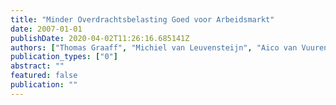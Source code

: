 ```yaml
---
title: "Minder Overdrachtsbelasting Goed voor Arbeidsmarkt"
date: 2007-01-01
publishDate: 2020-04-02T11:26:16.685141Z
authors: ["Thomas Graaff", "Michiel van Leuvensteijn", "Aico van Vuuren"]
publication_types: ["0"]
abstract: ""
featured: false
publication: ""
---
```


